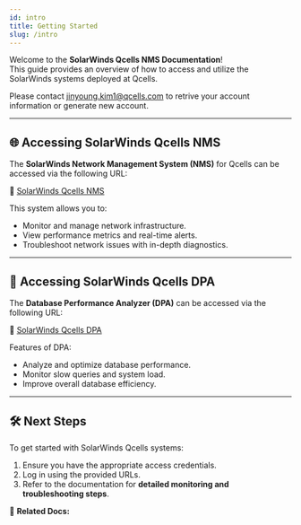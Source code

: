 ```yaml
---
id: intro
title: Getting Started
slug: /intro
---
```


Welcome to the **SolarWinds Qcells NMS Documentation**!  
This guide provides an overview of how to access and utilize the SolarWinds systems deployed at Qcells.

Please contact jinyoung.kim1@qcells.com to retrive your account information or generate new account. 

---

## **🌐 Accessing SolarWinds Qcells NMS**
The **SolarWinds Network Management System (NMS)** for Qcells can be accessed via the following URL:

🔗 [SolarWinds Qcells NMS](https://10.204.42.7)

This system allows you to:
- Monitor and manage network infrastructure.
- View performance metrics and real-time alerts.
- Troubleshoot network issues with in-depth diagnostics.

---

## **🔹 Accessing SolarWinds Qcells DPA**
The **Database Performance Analyzer (DPA)** can be accessed via the following URL:

🔗 [SolarWinds Qcells DPA](https://10.204.42.7:8124)

Features of DPA:
- Analyze and optimize database performance.
- Monitor slow queries and system load.
- Improve overall database efficiency.

---

## **🛠 Next Steps**
To get started with SolarWinds Qcells systems:
1. Ensure you have the appropriate access credentials.
2. Log in using the provided URLs.
3. Refer to the documentation for **detailed monitoring and troubleshooting steps**.

🔗 **Related Docs:**
